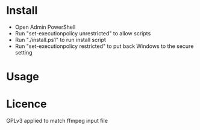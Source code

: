 # Install

* Open Admin PowerShell
* Run "set-executionpolicy unrestricted" to allow scripts
* Run "./install.ps1" to run install script
* Run "set-executionpolicy restricted" to put back Windows to the secure setting

# Usage

# Licence
GPLv3 applied to match ffmpeg input file